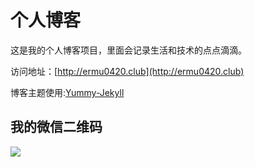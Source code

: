 # 个人博客

这是我的个人博客项目，里面会记录生活和技术的点点滴滴。


访问地址：[http://ermu0420.club](http://ermu0420.club)


博客主题使用:[Yummy-Jekyll](https://github.com/DONGChuan/Yummy-Jekyll)


## 我的微信二维码

![](http://118.24.21.49/image/head.png)
